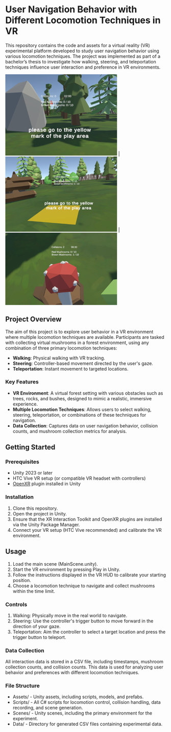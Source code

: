 # User Navigation Behavior with Different Locomotion Techniques in VR

This repository contains the code and assets for a virtual reality (VR) experimental platform developed to study user navigation behavior using various locomotion techniques. The project was implemented as part of a bachelor’s thesis to investigate how walking, steering, and teleportation techniques influence user interaction and preference in VR environments.

<img src="startscreen_cut.png" alt="Start Screen" width="350"/> | <img src="calibration_spot.png" alt="Calibration Spot" width="350"/> |<img src="grabbingmushroom.png" alt="Grabbing Mushroom" width="350"/>

## Project Overview

The aim of this project is to explore user behavior in a VR environment where multiple locomotion techniques are available. Participants are tasked with collecting virtual mushrooms in a forest environment, using any combination of three primary locomotion techniques:
- **Walking**: Physical walking with VR tracking.
- **Steering**: Controller-based movement directed by the user's gaze.
- **Teleportation**: Instant movement to targeted locations.

### Key Features
- **VR Environment**: A virtual forest setting with various obstacles such as trees, rocks, and bushes, designed to mimic a realistic, immersive experience.
- **Multiple Locomotion Techniques**: Allows users to select walking, steering, teleportation, or combinations of these techniques for navigation.
- **Data Collection**: Captures data on user navigation behavior, collision counts, and mushroom collection metrics for analysis.

## Getting Started

### Prerequisites
- Unity 2023 or later
- HTC Vive VR setup (or compatible VR headset with controllers)
- [OpenXR](https://www.khronos.org/openxr/) plugin installed in Unity

### Installation
1. Clone this repository.
2. Open the project in Unity.
3. Ensure that the XR Interaction Toolkit and OpenXR plugins are installed via the Unity Package Manager.
4. Connect your VR setup (HTC Vive recommended) and calibrate the VR environment.

## Usage
1. Load the main scene (MainScene.unity).
2. Start the VR environment by pressing Play in Unity.
3. Follow the instructions displayed in the VR HUD to calibrate your starting position.
4. Choose a locomotion technique to navigate and collect mushrooms within the time limit.

### Controls
1. Walking: Physically move in the real world to navigate.
2. Steering: Use the controller's trigger button to move forward in the direction of your gaze.
3. Teleportation: Aim the controller to select a target location and press the trigger button to teleport.

### Data Collection
All interaction data is stored in a CSV file, including timestamps, mushroom collection counts, and collision counts. This data is used for analyzing user behavior and preferences with different locomotion techniques.

### File Structure
- Assets/ - Unity assets, including scripts, models, and prefabs.
- Scripts/ - All C# scripts for locomotion control, collision handling, data recording, and scene generation.
- Scenes/ - Unity scenes, including the primary environment for the experiment.
- Data/ - Directory for generated CSV files containing experimental data.
